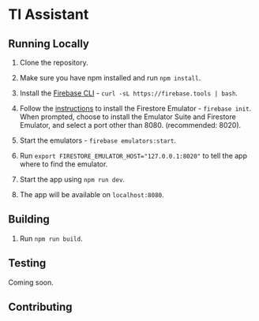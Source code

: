 # TI Assistant

## Running Locally

1. Clone the repository.

2. Make sure you have npm installed and run `npm install`.

3. Install the [Firebase CLI](https://firebase.google.com/docs/cli) - `curl -sL https://firebase.tools | bash`.

4. Follow the [instructions](https://firebase.google.com/docs/emulator-suite/connect_and_prototype) to install the Firestore Emulator - `firebase init`. When prompted, choose to install the Emulator Suite and Firestore Emulator, and select a port other than 8080. (recommended: 8020).

5. Start the emulators - `firebase emulators:start`.

6. Run `export FIRESTORE_EMULATOR_HOST="127.0.0.1:8020"` to tell the app where to find the emulator.

7. Start the app using `npm run dev`.

8. The app will be available on `localhost:8080`.

## Building

1. Run `npm run build`.

## Testing

Coming soon.

## Contributing
